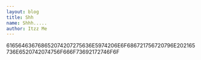 ```yaml
---
layout: blog
title: Shh
name: Shhh.....
author: Itzz Me
---
```


616564636768652074207275636E5974206E6F686721756720796E202165736E6520742074756F666F73692172746F6F